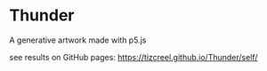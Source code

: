 # Thunder
A generative artwork made with p5.js


see results on GitHub pages: https://tizcreel.github.io/Thunder/self/
